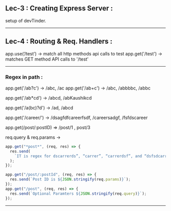 ## Lec-3 : Creating Express Server :

setup of devTinder.

---

## Lec-4 : Routing & Req. Handlers :

app.use(’/test’) → match all http methods api calls to test
app.get('/test') → matches GET method API calls to '/test'

---

### Regex in path :

app.get('/ab?c') → /abc, /ac
app.get('/ab+c') → /abc, /abbbbc, /abbc

app.get('/ab\*cd') → /abcd, /abKaushikcd

app.get('/a(bc)?d') → /ad, /abcd

app.get('/career/') → /dsagfdfcareerfsdf, /careersadgf, /fsfdscareer

app.get(/post/:postID) ⇒ /post/1 , post/3

req.query & req.params →

```jsx
app.get("*post*", (req, res) => {
  res.send(
    `IT is regex for dscarrerds”, “carrer”, “carrerdsf”, and “dsfsdcarrer`
  );
});

app.get("/post/:postId", (req, res) => {
  res.send(`Post ID is ${JSON.stringify(req.params)}`);
});
app.get("/post", (req, res) => {
  res.send(`Optional Paramters ${JSON.stringify(req.query)}`);
});
```

---
